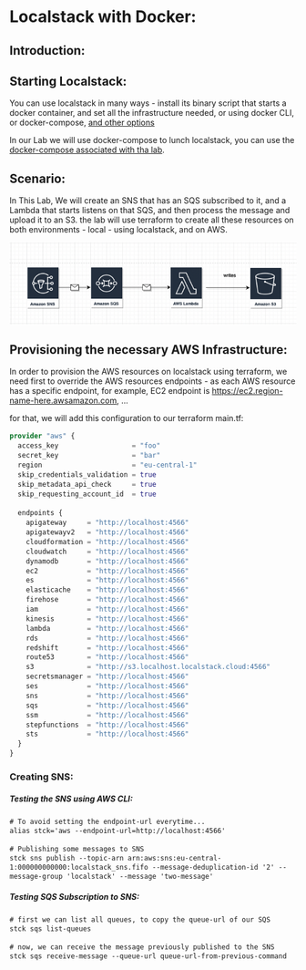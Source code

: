 # Localstack with Docker:

## Introduction:
## Starting Localstack:
You can use localstack in many ways - install its binary script that starts a docker container, and set all the infrastructure needed, or using docker CLI, or docker-compose, [and other options](https://docs.localstack.cloud/get-started/)

In our Lab we will use docker-compose to lunch localstack, you can use the [docker-compose associated with tha lab](./docker/docker-compose.yaml).

## Scenario:
In This Lab, We will create an SNS that has an SQS subscribed to it, and a Lambda that starts listens on that SQS, and then process the message and upload it to an S3. the lab will use terraform to create all these resources on both environments - local - using localstack, and on AWS.

![SNS-SQS-Lambda-S3-Scenario](./img/scenario.png)

## Provisioning the necessary AWS Infrastructure:
In order to provision the AWS resources on localstack using terraform, we need first to override the AWS resources endpoints - as each AWS resource has a specific endpoint,
for example, EC2 endpoint is https://ec2.region-name-here.awsamazon.com, ...

for that, we will add this configuration to our terraform main.tf:
```terraform
provider "aws" {
  access_key                  = "foo"
  secret_key                  = "bar"
  region                      = "eu-central-1"
  skip_credentials_validation = true
  skip_metadata_api_check     = true
  skip_requesting_account_id  = true

  endpoints {
    apigateway     = "http://localhost:4566"
    apigatewayv2   = "http://localhost:4566"
    cloudformation = "http://localhost:4566"
    cloudwatch     = "http://localhost:4566"
    dynamodb       = "http://localhost:4566"
    ec2            = "http://localhost:4566"
    es             = "http://localhost:4566"
    elasticache    = "http://localhost:4566"
    firehose       = "http://localhost:4566"
    iam            = "http://localhost:4566"
    kinesis        = "http://localhost:4566"
    lambda         = "http://localhost:4566"
    rds            = "http://localhost:4566"
    redshift       = "http://localhost:4566"
    route53        = "http://localhost:4566"
    s3             = "http://s3.localhost.localstack.cloud:4566"
    secretsmanager = "http://localhost:4566"
    ses            = "http://localhost:4566"
    sns            = "http://localhost:4566"
    sqs            = "http://localhost:4566"
    ssm            = "http://localhost:4566"
    stepfunctions  = "http://localhost:4566"
    sts            = "http://localhost:4566"
  }
}
```

### Creating SNS:

##### Testing the SNS using AWS CLI:
```
# To avoid setting the endpoint-url everytime...
alias stck='aws --endpoint-url=http://localhost:4566'

# Publishing some messages to SNS
stck sns publish --topic-arn arn:aws:sns:eu-central-1:000000000000:localstack_sns.fifo --message-deduplication-id '2' --message-group 'localstack' --message 'two-message'
```

##### Testing SQS Subscription to SNS:
```
# first we can list all queues, to copy the queue-url of our SQS
stck sqs list-queues

# now, we can receive the message previously published to the SNS
stck sqs receive-message --queue-url queue-url-from-previous-command
```

